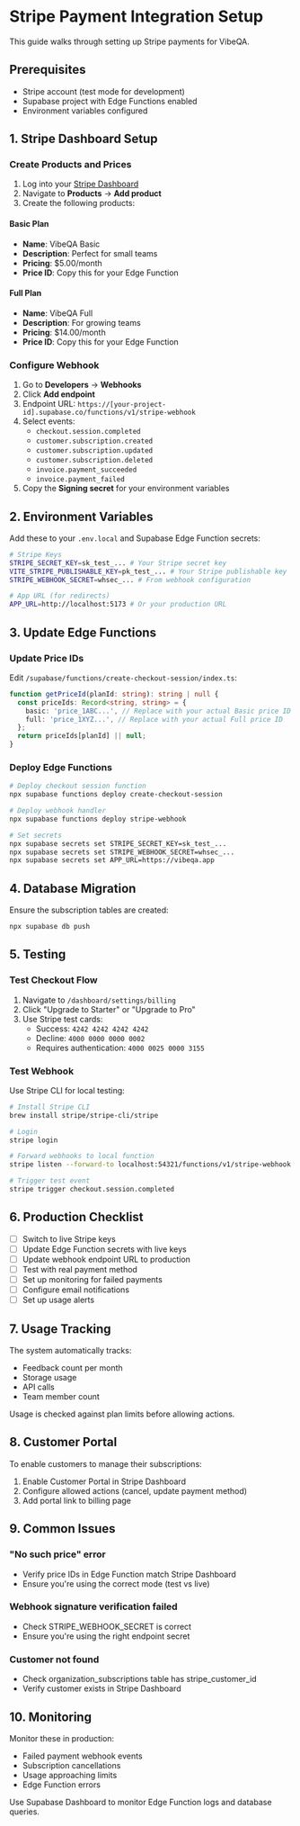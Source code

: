 # Stripe Payment Integration Setup

This guide walks through setting up Stripe payments for VibeQA.

## Prerequisites

- Stripe account (test mode for development)
- Supabase project with Edge Functions enabled
- Environment variables configured

## 1. Stripe Dashboard Setup

### Create Products and Prices

1. Log into your [Stripe Dashboard](https://dashboard.stripe.com)
2. Navigate to **Products** → **Add product**
3. Create the following products:

#### Basic Plan
- **Name**: VibeQA Basic
- **Description**: Perfect for small teams
- **Pricing**: $5.00/month
- **Price ID**: Copy this for your Edge Function

#### Full Plan
- **Name**: VibeQA Full
- **Description**: For growing teams
- **Pricing**: $14.00/month
- **Price ID**: Copy this for your Edge Function

### Configure Webhook

1. Go to **Developers** → **Webhooks**
2. Click **Add endpoint**
3. Endpoint URL: `https://[your-project-id].supabase.co/functions/v1/stripe-webhook`
4. Select events:
   - `checkout.session.completed`
   - `customer.subscription.created`
   - `customer.subscription.updated`
   - `customer.subscription.deleted`
   - `invoice.payment_succeeded`
   - `invoice.payment_failed`
5. Copy the **Signing secret** for your environment variables

## 2. Environment Variables

Add these to your `.env.local` and Supabase Edge Function secrets:

```bash
# Stripe Keys
STRIPE_SECRET_KEY=sk_test_... # Your Stripe secret key
VITE_STRIPE_PUBLISHABLE_KEY=pk_test_... # Your Stripe publishable key
STRIPE_WEBHOOK_SECRET=whsec_... # From webhook configuration

# App URL (for redirects)
APP_URL=http://localhost:5173 # Or your production URL
```

## 3. Update Edge Functions

### Update Price IDs

Edit `/supabase/functions/create-checkout-session/index.ts`:

```typescript
function getPriceId(planId: string): string | null {
  const priceIds: Record<string, string> = {
    basic: 'price_1ABC...', // Replace with your actual Basic price ID
    full: 'price_1XYZ...', // Replace with your actual Full price ID
  };
  return priceIds[planId] || null;
}
```

### Deploy Edge Functions

```bash
# Deploy checkout session function
npx supabase functions deploy create-checkout-session

# Deploy webhook handler
npx supabase functions deploy stripe-webhook

# Set secrets
npx supabase secrets set STRIPE_SECRET_KEY=sk_test_...
npx supabase secrets set STRIPE_WEBHOOK_SECRET=whsec_...
npx supabase secrets set APP_URL=https://vibeqa.app
```

## 4. Database Migration

Ensure the subscription tables are created:

```bash
npx supabase db push
```

## 5. Testing

### Test Checkout Flow

1. Navigate to `/dashboard/settings/billing`
2. Click "Upgrade to Starter" or "Upgrade to Pro"
3. Use Stripe test cards:
   - Success: `4242 4242 4242 4242`
   - Decline: `4000 0000 0000 0002`
   - Requires authentication: `4000 0025 0000 3155`

### Test Webhook

Use Stripe CLI for local testing:

```bash
# Install Stripe CLI
brew install stripe/stripe-cli/stripe

# Login
stripe login

# Forward webhooks to local function
stripe listen --forward-to localhost:54321/functions/v1/stripe-webhook

# Trigger test event
stripe trigger checkout.session.completed
```

## 6. Production Checklist

- [ ] Switch to live Stripe keys
- [ ] Update Edge Function secrets with live keys
- [ ] Update webhook endpoint URL to production
- [ ] Test with real payment method
- [ ] Set up monitoring for failed payments
- [ ] Configure email notifications
- [ ] Set up usage alerts

## 7. Usage Tracking

The system automatically tracks:
- Feedback count per month
- Storage usage
- API calls
- Team member count

Usage is checked against plan limits before allowing actions.

## 8. Customer Portal

To enable customers to manage their subscriptions:

1. Enable Customer Portal in Stripe Dashboard
2. Configure allowed actions (cancel, update payment method)
3. Add portal link to billing page

## 9. Common Issues

### "No such price" error
- Verify price IDs in Edge Function match Stripe Dashboard
- Ensure you're using the correct mode (test vs live)

### Webhook signature verification failed
- Check STRIPE_WEBHOOK_SECRET is correct
- Ensure you're using the right endpoint secret

### Customer not found
- Check organization_subscriptions table has stripe_customer_id
- Verify customer exists in Stripe Dashboard

## 10. Monitoring

Monitor these in production:
- Failed payment webhook events
- Subscription cancellations
- Usage approaching limits
- Edge Function errors

Use Supabase Dashboard to monitor Edge Function logs and database queries.